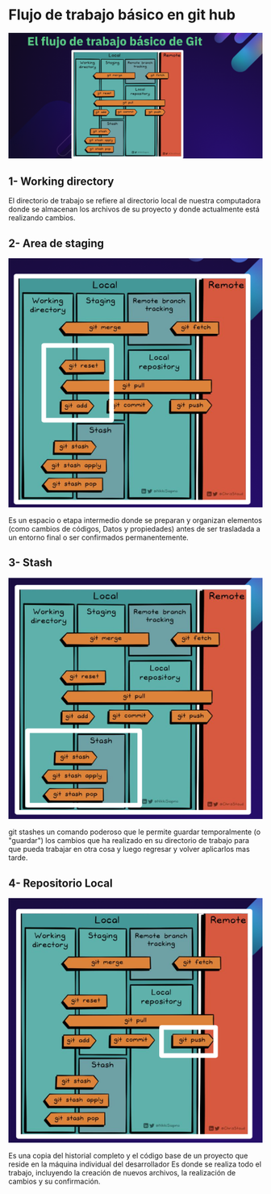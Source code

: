 # Flujo de trabajo básico en git hub

![Flujo](img/flujoTrabajo.png)

## 1- Working directory

El directorio de trabajo se refiere al directorio local de nuestra computadora donde se almacenan los archivos
de su proyecto y donde actualmente está realizando cambios.

## 2- Area de staging

![Staging](img/Staging.png)

Es un espacio o etapa intermedio donde se preparan y organizan elementos (como cambios de códigos, Datos y propiedades)
antes de ser trasladada a un entorno final o ser confirmados permanentemente.

## 3- Stash

![Stash](img/Stash.png)

git stashes un comando poderoso que le permite guardar temporalmente (o "guardar") los cambios que ha realizado en su
directorio de trabajo para que pueda trabajar en otra cosa y luego regresar y volver aplicarlos mas tarde.

## 4- Repositorio Local

![Repositorio Local](img/RepositorioLocal.png)

Es una copia del historial completo y el código base de un proyecto que reside en la máquina individual del desarrollador
Es donde se realiza todo el trabajo, incluyendo la creación de nuevos archivos, la realización de cambios y su confirmación.    

